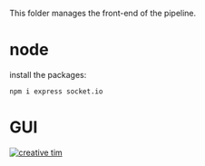 This folder manages the front-end of the pipeline.

# node
install the packages:
```
npm i express socket.io
```

# GUI
[![creative tim](https://www.creative-tim.com/assets/logo/logo-ct-white-170d794e447f75aec55c6effdfbedced9dd268ceceece152675ff8f9891e3588.svg)](https://www.creative-tim.com/product/material-dashboard-bs4)